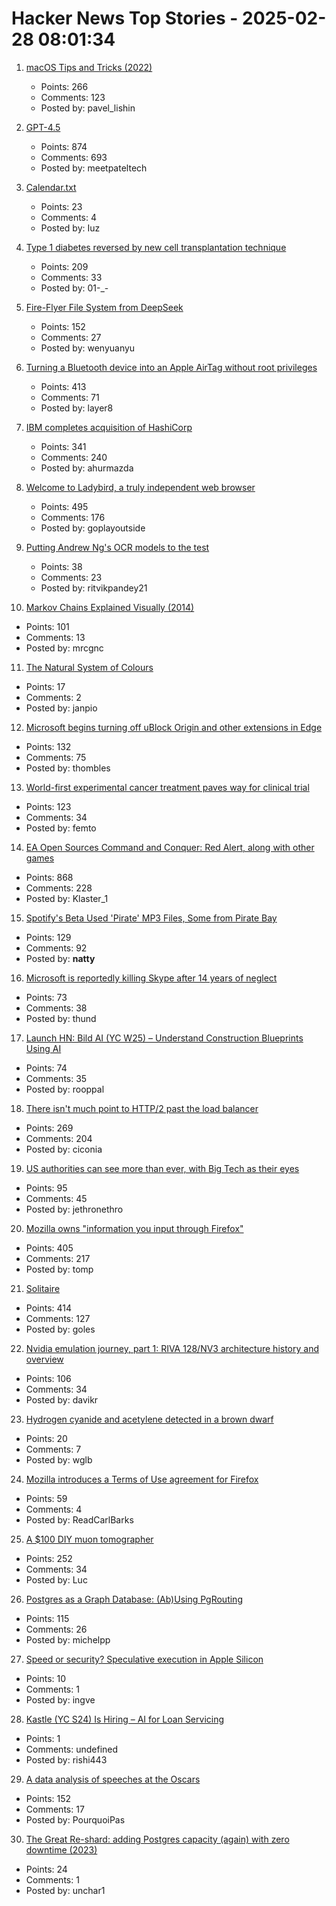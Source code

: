 # Hacker News Top Stories - 2025-02-28 08:01:34

1. [macOS Tips and Tricks (2022)](https://saurabhs.org/macos-tips)
   - Points: 266
   - Comments: 123
   - Posted by: pavel_lishin

2. [GPT-4.5](https://openai.com/index/introducing-gpt-4-5/)
   - Points: 874
   - Comments: 693
   - Posted by: meetpateltech

3. [Calendar.txt](https://terokarvinen.com/2021/calendar-txt/)
   - Points: 23
   - Comments: 4
   - Posted by: Iuz

4. [Type 1 diabetes reversed by new cell transplantation technique](https://newatlas.com/diabetes/islet-transplantation-type-1-diabetes/)
   - Points: 209
   - Comments: 33
   - Posted by: 01-_-

5. [Fire-Flyer File System from DeepSeek](https://github.com/deepseek-ai/3FS)
   - Points: 152
   - Comments: 27
   - Posted by: wenyuanyu

6. [Turning a Bluetooth device into an Apple AirTag without root privileges](https://nroottag.github.io/)
   - Points: 413
   - Comments: 71
   - Posted by: layer8

7. [IBM completes acquisition of HashiCorp](https://newsroom.ibm.com/2025-02-27-ibm-completes-acquisition-of-hashicorp,-creates-comprehensive,-end-to-end-hybrid-cloud-platform)
   - Points: 341
   - Comments: 240
   - Posted by: ahurmazda

8. [Welcome to Ladybird, a truly independent web browser](https://github.com/LadybirdBrowser/ladybird)
   - Points: 495
   - Comments: 176
   - Posted by: goplayoutside

9. [Putting Andrew Ng's OCR models to the test](https://www.runpulse.com/blog/putting-andrew-ngs-ocr-models-to-the-test)
   - Points: 38
   - Comments: 23
   - Posted by: ritvikpandey21

10. [Markov Chains Explained Visually (2014)](https://setosa.io/ev/markov-chains/)
   - Points: 101
   - Comments: 13
   - Posted by: mrcgnc

11. [The Natural System of Colours](https://www.c82.net/natural-colors/)
   - Points: 17
   - Comments: 2
   - Posted by: janpio

12. [Microsoft begins turning off uBlock Origin and other extensions in Edge](https://www.neowin.net/news/microsoft-begins-turning-off-ublock-origin-and-other-extensions-in-edge/)
   - Points: 132
   - Comments: 75
   - Posted by: thombles

13. [World-first experimental cancer treatment paves way for clinical trial](https://www.wehi.edu.au/news/world-first-experimental-cancer-treatment-paves-way-for-clinical-trial/)
   - Points: 123
   - Comments: 34
   - Posted by: femto

14. [EA Open Sources Command and Conquer: Red Alert, along with other games](https://github.com/electronicarts/CnC_Red_Alert)
   - Points: 868
   - Comments: 228
   - Posted by: Klaster_1

15. [Spotify's Beta Used 'Pirate' MP3 Files, Some from Pirate Bay](https://torrentfreak.com/spotifys-beta-used-pirate-mp3-files-some-from-pirate-bay-170509/)
   - Points: 129
   - Comments: 92
   - Posted by: __natty__

16. [Microsoft is reportedly killing Skype after 14 years of neglect](https://www.windowscentral.com/microsoft/microsoft-is-reportedly-killing-skype-after-14-years-of-neglect)
   - Points: 73
   - Comments: 38
   - Posted by: thund

17. [Launch HN: Bild AI (YC W25) – Understand Construction Blueprints Using AI](undefined)
   - Points: 74
   - Comments: 35
   - Posted by: rooppal

18. [There isn't much point to HTTP/2 past the load balancer](https://byroot.github.io/ruby/performance/2025/02/24/http2-past-the-load-balancer.html)
   - Points: 269
   - Comments: 204
   - Posted by: ciconia

19. [US authorities can see more than ever, with Big Tech as their eyes](https://proton.me/blog/big-tech-data-requests-surge)
   - Points: 95
   - Comments: 45
   - Posted by: jethronethro

20. [Mozilla owns "information you input through Firefox"](https://www.mozilla.org/en-US/about/legal/terms/firefox/)
   - Points: 405
   - Comments: 217
   - Posted by: tomp

21. [Solitaire](https://localthunk.com/blog/solitaire)
   - Points: 414
   - Comments: 127
   - Posted by: goles

22. [Nvidia emulation journey, part 1: RIVA 128/NV3 architecture history and overview](https://86box.net/2025/02/25/riva128-part-1.html)
   - Points: 106
   - Comments: 34
   - Posted by: davikr

23. [Hydrogen cyanide and acetylene detected in a brown dwarf](https://phys.org/news/2025-02-hydrogen-cyanide-acetylene-brown-dwarf.html)
   - Points: 20
   - Comments: 7
   - Posted by: wglb

24. [Mozilla introduces a Terms of Use agreement for Firefox](https://connect.mozilla.org/t5/discussions/information-about-the-new-terms-of-use-and-updated-privacy/m-p/87735#M33600)
   - Points: 59
   - Comments: 4
   - Posted by: ReadCarlBarks

25. [A $100 DIY muon tomographer](https://spectrum.ieee.org/diy-muon-tomography)
   - Points: 252
   - Comments: 34
   - Posted by: Luc

26. [Postgres as a Graph Database: (Ab)Using PgRouting](https://supabase.com/blog/pgrouting-postgres-graph-database)
   - Points: 115
   - Comments: 26
   - Posted by: michelpp

27. [Speed or security? Speculative execution in Apple Silicon](https://eclecticlight.co/2025/02/25/speed-or-security-speculative-execution-in-apple-silicon/)
   - Points: 10
   - Comments: 1
   - Posted by: ingve

28. [Kastle (YC S24) Is Hiring – AI for Loan Servicing](https://www.ycombinator.com/companies/kastle/jobs/ItDVKB7-founding-backend-engineer-at-kastle-s24)
   - Points: 1
   - Comments: undefined
   - Posted by: rishi443

29. [A data analysis of speeches at the Oscars](https://stephenfollows.com/p/harvey-weinstein-thanked-more-than-god)
   - Points: 152
   - Comments: 17
   - Posted by: PourquoiPas

30. [The Great Re-shard: adding Postgres capacity (again) with zero downtime (2023)](https://www.notion.com/blog/the-great-re-shard)
   - Points: 24
   - Comments: 1
   - Posted by: unchar1

